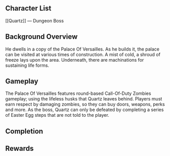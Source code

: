 ## Character List

[[Quartz]] — Dungeon Boss

## Background Overview

He dwells in a copy of the Palace Of Versailles. As he builds it, the palace can be visited at various times of construction. A mist of cold, a shroud of freeze lays upon the area. Underneath, there are machinations for sustaining life forms.

## Gameplay

The Palace Of Versailles features round-based Call-Of-Duty Zombies gameplay; using the lifeless husks that Quartz leaves behind. Players must earn respect by damaging zombies, so they can buy doors, weapons, perks and more. As the boss, Quartz can only be defeated by completing a series of Easter Egg steps that are not told to the player.

## Completion



## Rewards